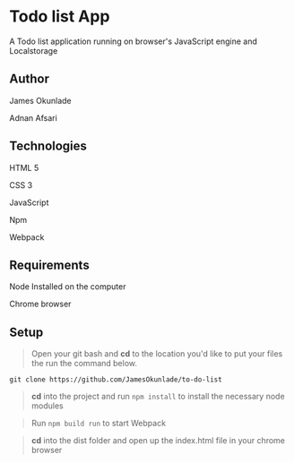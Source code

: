 # Todo list App
A Todo list application running on browser's JavaScript engine and Localstorage


## Author
James Okunlade

Adnan Afsari

## Technologies
HTML 5

CSS 3

JavaScript

Npm

Webpack

## Requirements
Node Installed on the computer

Chrome browser

## Setup
> Open your git bash and **cd** to the location you'd like to put your files the run the command below.

`git clone https://github.com/JamesOkunlade/to-do-list`

> **cd** into the project and run `npm install` to install the necessary node modules

> Run `npm build run` to start Webpack

> **cd** into the dist folder and open up the index.html file in your chrome browser
